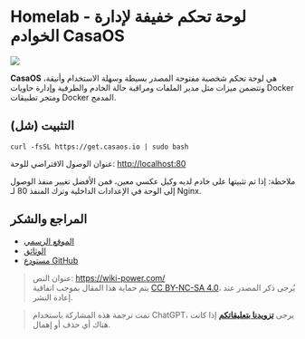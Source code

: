 # Homelab - لوحة تحكم خفيفة لإدارة الخوادم CasaOS

![](https://img.wiki-power.com/d/wiki-media/img/20230304192541.png)

**CasaOS** هي لوحة تحكم شخصية مفتوحة المصدر بسيطة وسهلة الاستخدام وأنيقة، وتتضمن ميزات مثل مدير الملفات ومراقبة حالة الخادم والطرفية وإدارة حاويات Docker ومتجر تطبيقات Docker المدمج.

## التثبيت (شل)

```shell
curl -fsSL https://get.casaos.io | sudo bash
```

عنوان الوصول الافتراضي للوحة: <http://localhost:80>

ملاحظة: إذا تم تثبيتها على خادم لديه وكيل عكسي معين، فمن الأفضل تغيير منفذ الوصول إلى الوحة في الإعدادات الداخلية وترك المنفذ 80 لـ Nginx.

## المراجع والشكر

- [الموقع الرسمي](https://casaos.io)
- [الوثائق](https://wiki.casaos.io/en/home)
- [مستودع GitHub](https://github.com/IceWhaleTech/CasaOS)

> عنوان النص: <https://wiki-power.com/>  
> يتم حماية هذا المقال بموجب اتفاقية [CC BY-NC-SA 4.0](https://creativecommons.org/licenses/by/4.0/deed.zh)، يُرجى ذكر المصدر عند إعادة النشر.

> تمت ترجمة هذه المشاركة باستخدام ChatGPT، يرجى [**تزويدنا بتعليقاتكم**](https://github.com/linyuxuanlin/Wiki_MkDocs/issues/new) إذا كانت هناك أي حذف أو إهمال.

